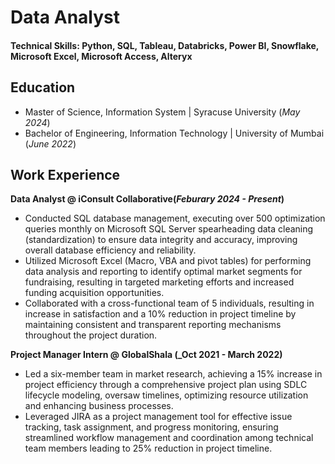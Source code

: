 # Data Analyst

#### Technical Skills: Python, SQL, Tableau, Databricks, Power BI, Snowflake, Microsoft Excel, Microsoft Access, Alteryx

## Education
- Master of Science, Information System | Syracuse University (_May 2024_)								       		
- Bachelor of Engineering, Information Technology	| University of Mumbai (_June 2022_)
          		
## Work Experience
**Data Analyst @ iConsult Collaborative(_Feburary 2024 - Present_)**
- Conducted SQL database management, executing over 500 optimization queries monthly on Microsoft SQL Server spearheading data cleaning (standardization) to ensure data integrity and accuracy, improving overall database efficiency and reliability.
- Utilized Microsoft Excel (Macro, VBA and pivot tables) for performing data analysis and reporting to identify optimal market segments for fundraising, resulting in targeted marketing efforts and increased funding acquisition opportunities.
- Collaborated with a cross-functional team of 5 individuals, resulting in increase in satisfaction and a 10% reduction in project timeline by maintaining consistent and transparent reporting mechanisms throughout the project duration.
  
**Project Manager Intern @ GlobalShala (_Oct 2021 - March 2022)**
- Led a six-member team in market research, achieving a 15% increase in project efficiency through a comprehensive project plan using SDLC lifecycle modeling, oversaw timelines, optimizing resource utilization and enhancing business processes.
- Leveraged JIRA as a project management tool for effective issue tracking, task assignment, and progress monitoring, ensuring streamlined workflow management and coordination among technical team members leading to 25% reduction in project timeline.
